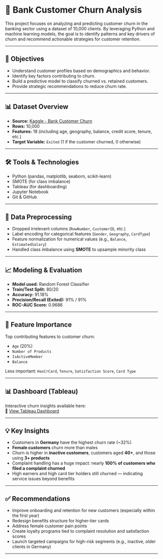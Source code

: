 # 🏦 Bank Customer Churn Analysis

This project focuses on analyzing and predicting customer churn in the banking sector using a dataset of 10,000 clients. By leveraging Python and machine learning models, the goal is to identify patterns and key drivers of churn and recommend actionable strategies for customer retention.

---

## 🎯 Objectives

- Understand customer profiles based on demographics and behavior.
- Identify key factors contributing to churn.
- Build a predictive model to classify churned vs. retained customers.
- Provide strategic recommendations to reduce churn rate.

---

## 📊 Dataset Overview

- **Source:** [Kaggle - Bank Customer Churn](https://www.kaggle.com/datasets/radheshyamkollipara/bank-customer-churn?fbclid=IwAR2EiBzhQphi0kE4NuPVzRx68HGTsAcvNeq_sncH1joh7Iq3M6XufXfrmX4)
- **Rows:** 10,000
- **Features:** 18 (including age, geography, balance, credit score, tenure, etc.)
- **Target Variable:** `Exited` (1 if the customer churned, 0 otherwise)

---

## 🛠 Tools & Technologies

- Python (pandas, matplotlib, seaborn, scikit-learn)
- SMOTE (for class imbalance)
- Tableau (for dashboarding)
- Jupyter Notebook
- Git & GitHub

---

## 🧼 Data Preprocessing

- Dropped irrelevant columns (`RowNumber`, `CustomerID`, etc.)
- Label encoding for categorical features (`Gender`, `Geography`, `CardType`)
- Feature normalization for numerical values (e.g., `Balance`, `EstimatedSalary`)
- Handled class imbalance using **SMOTE** to upsample minority class

---

## 📈 Modeling & Evaluation

- **Model used:** Random Forest Classifier
- **Train/Test Split:** 80/20
- **Accuracy:** 91.18%
- **Precision/Recall (Exited):** 91% / 91%
- **ROC-AUC Score:** 0.9686

---

## 🧠 Feature Importance

Top contributing features to customer churn:
- `Age` (20%)
- `Number of Products`
- `IsActiveMember`
- `Balance`

Less important: `HasCrCard`, `Tenure`, `Satisfaction Score`, `Card Type`

---

## 📊 Dashboard (Tableau)

Interactive churn insights available here:  
🔗 [View Tableau Dashboard](https://public.tableau.com/app/profile/anh.ph.m.ho.ng.ph.ng/viz/PROJECTCHURNANALYSISFINAL/Story1?publish=yes)

---

## 💡 Key Insights

- Customers in **Germany** have the highest churn rate (~32%)
- **Female customers** churn more than males
- Churn is higher in **inactive customers**, customers aged **40+**, and those using **3+ products**
- Complaint handling has a huge impact: nearly **100% of customers who filed a complaint churned**
- High earners and high card tier holders still churned — indicating service issues beyond benefits

---

## ✅ Recommendations

- Improve onboarding and retention for new customers (especially within the first year)
- Redesign benefits structure for higher-tier cards
- Address female customer pain points
- Create loyalty programs tied to complaint resolution and satisfaction scores
- Launch targeted campaigns for high-risk segments (e.g., inactive, older clients in Germany)

---
